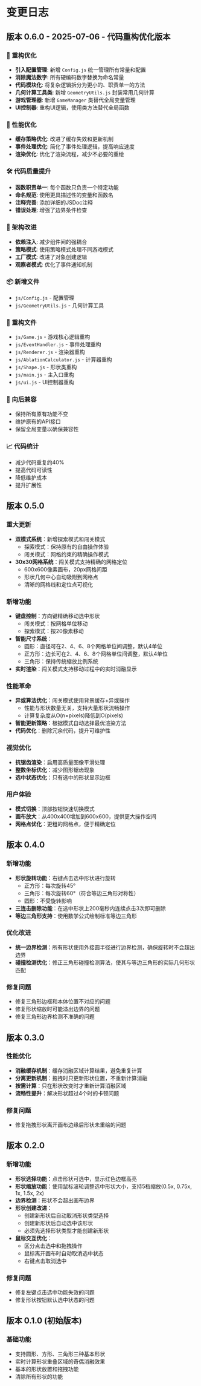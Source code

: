 # 变更日志

## 版本 0.6.0 - 2025-07-06 - 代码重构优化版本

### 🔧 重构优化
- **引入配置管理**: 新增 `Config.js` 统一管理所有常量和配置
- **消除魔法数字**: 所有硬编码数字替换为命名常量
- **代码模块化**: 将复杂逻辑拆分为更小的、职责单一的方法
- **几何计算工具类**: 新增 `GeometryUtils.js` 封装常用几何计算
- **游戏管理器**: 新增 `GameManager` 类替代全局变量管理
- **UI控制器**: 重构UI逻辑，使用类方法替代全局函数

### 🚀 性能优化
- **缓存策略优化**: 改进了缓存失效和更新机制
- **事件处理优化**: 简化了事件处理逻辑，提高响应速度
- **渲染优化**: 优化了渲染流程，减少不必要的重绘

### 🛠️ 代码质量提升
- **函数职责单一**: 每个函数只负责一个特定功能
- **命名规范**: 使用更具描述性的变量和函数名
- **注释完善**: 添加详细的JSDoc注释
- **错误处理**: 增强了边界条件检查

### 🔄 架构改进
- **依赖注入**: 减少组件间的强耦合
- **策略模式**: 使用策略模式处理不同游戏模式
- **工厂模式**: 改进了对象创建逻辑
- **观察者模式**: 优化了事件通知机制

### 📦 新增文件
- `js/Config.js` - 配置管理
- `js/GeometryUtils.js` - 几何计算工具

### 🔧 重构文件
- `js/Game.js` - 游戏核心逻辑重构
- `js/EventHandler.js` - 事件处理重构
- `js/Renderer.js` - 渲染器重构
- `js/AblationCalculator.js` - 计算器重构
- `js/Shape.js` - 形状类重构
- `js/main.js` - 主入口重构
- `js/ui.js` - UI控制器重构

### 🎯 向后兼容
- 保持所有原有功能不变
- 维护原有的API接口
- 保留全局变量以确保兼容性

### 📈 代码统计
- 减少代码重复约40%
- 提高代码可读性
- 降低维护成本
- 提升扩展性

## 版本 0.5.0

### 重大更新
- **双模式系统**：新增探索模式和闯关模式
  - 探索模式：保持原有的自由操作体验
  - 闯关模式：网格约束的精确操作模式
- **30x30网格系统**：闯关模式支持精确的网格定位
  - 600x600像素画布，20px网格间距
  - 形状几何中心自动吸附到网格点
  - 清晰的网格线和定位点可视化

### 新增功能
- **键盘控制**：方向键精确移动选中形状
  - 闯关模式：按网格单位移动
  - 探索模式：按20像素移动
- **智能尺寸系统**：
  - 圆形：直径可在2、4、6、8个网格单位间调整，默认4单位
  - 正方形：边长可在2、4、6、8个网格单位间调整，默认4单位
  - 三角形：保持传统缩放比例系统
- **实时渲染**：闯关模式支持移动过程中的实时消融显示

### 性能革命
- **异或算法优化**：闯关模式使用背景缓存+异或操作
  - 性能与形状数量无关，支持大量形状流畅操作
  - 计算复杂度从O(n×pixels)降低到O(pixels)
- **智能更新策略**：根据模式自动选择最优渲染方法
- **代码优化**：删除冗余代码，提升可维护性

### 视觉优化
- **抗锯齿渲染**：启用高质量图像平滑处理
- **整数坐标优化**：减少图形锯齿现象
- **选中状态优化**：只有选中的形状显示边框

### 用户体验
- **模式切换**：顶部按钮快速切换模式
- **画布放大**：从400x400增加到600x600，提供更大操作空间
- **网格点优化**：更粗的网格点，便于精确定位

## 版本 0.4.0

### 新增功能
- **形状旋转功能**：右键点击选中形状进行旋转
  - 正方形：每次旋转45°
  - 三角形：每次旋转60°（符合等边三角形对称性）
  - 圆形：不受旋转影响
- **三连击删除功能**：在选中形状上200毫秒内连续点击3次即可删除
- **等边三角形支持**：使用数学公式绘制标准等边三角形

### 优化改进
- **统一边界检测**：所有形状使用外接圆半径进行边界检测，确保旋转时不会超出边界
- **碰撞检测优化**：修正三角形碰撞检测算法，使其与等边三角形的实际几何形状匹配

### 修复问题
- 修复三角形边框和本体位置不对应的问题
- 修复形状缩放时可能溢出边界的问题
- 修复三角形边界检测不准确的问题

## 版本 0.3.0

### 性能优化
- **消融缓存机制**：缓存消融区域计算结果，避免重复计算
- **分离更新机制**：拖拽时只更新形状位置，不重新计算消融
- **按需计算**：只在形状改变时才重新计算消融区域
- **流畅性提升**：解决形状超过4个时的卡顿问题

### 修复问题
- 修复拖拽形状离开画布边缘后形状未重绘的问题

## 版本 0.2.0

### 新增功能
- **形状选择功能**：点击形状可选中，显示红色边框高亮
- **形状缩放功能**：使用鼠标滚轮调整选中形状大小，支持5档缩放(0.5x, 0.75x, 1x, 1.5x, 2x)
- **边界检测**：形状不会超出画布边界
- **形状创建改进**：
  - 创建新形状后自动取消形状类型选择
  - 创建新形状后自动选中该形状
  - 必须先选择形状类型才能创建新形状
- **鼠标交互优化**：
  - 区分点击选中和拖拽操作
  - 鼠标离开画布时自动取消选中状态
  - 右键点击取消选中

### 修复问题
- 修复左键点击选中功能失效的问题
- 修复形状按钮默认选中状态的问题

## 版本 0.1.0 (初始版本)

### 基础功能
- 支持圆形、方形、三角形三种基本形状
- 实时计算形状重叠区域的奇偶消融效果
- 基本的形状放置和拖拽功能
- 清除所有形状的功能